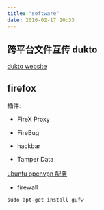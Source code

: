 ```yaml
---
title: "software"
date: 2016-02-17 20:33
---
```


## 跨平台文件互传 dukto

[dukto website][1]

## firefox

插件:

* FireX Proxy

* FireBug

* hackbar

* Tamper Data


[ubuntu openvpn 配置][2]

* firewall

```
sudo apt-get install gufw
```

[1]: http://www.msec.it/blog/?page_id=11
[2]: https://linux.cn/article-5938-1.html




